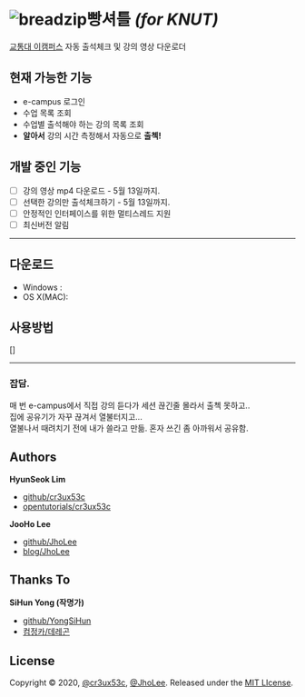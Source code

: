 # ![breadzip](https://user-images.githubusercontent.com/28856527/81030380-95ba4180-8ec3-11ea-91db-726a01dc868a.png)빵셔틀 _(for KNUT)_
[교통대 이캠퍼스](https://ecampus.ut.ac.kr) 자동 출석체크 및 강의 영상 다운로더
 

## 현재 가능한 기능
 - e-campus 로그인
 - 수업 목록 조회
 - 수업별 출석해야 하는 강의 목록 조회
 - **알아서** 강의 시간 측정해서 자동으로 **출첵!**
 
## 개발 중인 기능
- [ ] 강의 영상 mp4 다운로드 - 5월 13일까지.
- [ ] 선택한 강의만 출석체크하기 - 5월 13일까지.
- [ ] 안정적인 인터페이스를 위한 멀티스레드 지원
- [ ] 최신버전 알림
 
---
## 다운로드
 - Windows  : 
 - OS X(MAC): 
 
 
## 사용방법
[]


---
### 잡담.
 매 번 e-campus에서 직접 강의 듣다가 세션 끊긴줄 몰라서 출첵 못하고..  
 집에 공유기가 자꾸 끊겨서 열불터지고...  
 열불나서 때려치기 전에 내가 쓸라고 만듦.
 혼자 쓰긴 좀 아까워서 공유함.
 

## Authors

**HyunSeok Lim**

 * [github/cr3ux53c](https://github.com/cr3ux53c)
 * [opentutorials/cr3ux53c](https://opentutorials.org/course/3361)
 
**JooHo Lee**

 * [github/JhoLee](https://github.com/jholee)
 * [blog/JhoLee](https://blog.jholee.kr)
 
## Thanks To

**SiHun Yong (작명가)**

 * [github/YongSiHun](https://github.com/yongsihun)
 * [컴정카/데레곤](https://cafe.naver.com/bagsingood1537)

 
## License

Copyright © 2020, [@cr3ux53c](https://github.com/cr3ux53c), [@JhoLee](https://github.com/jholee).
Released under the [MIT LIcense](LICENSE).
